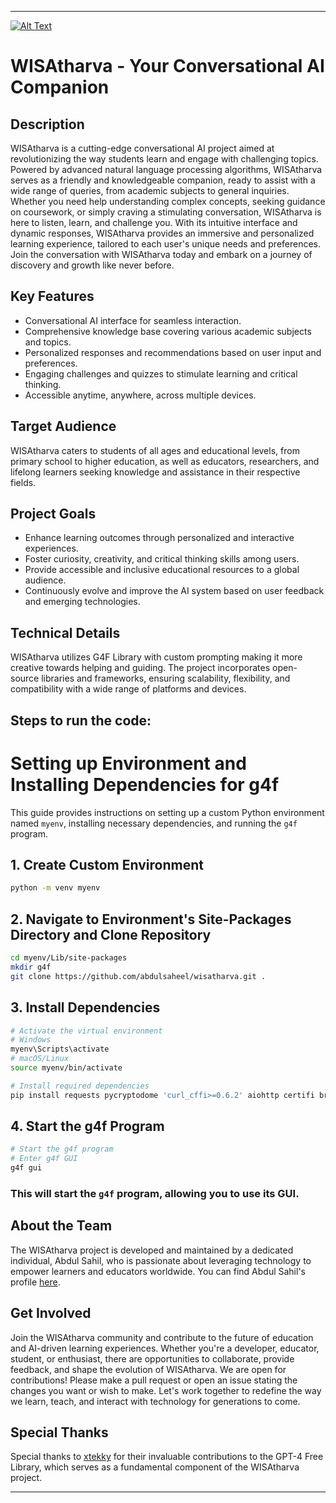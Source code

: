 
---

[![Alt Text](https://i.ibb.co/2jhw6xS/WISAtharva-logos-transparent.png)](https://chat.atharvadsc.in)

# WISAtharva - Your Conversational AI Companion

## Description
WISAtharva is a cutting-edge conversational AI project aimed at revolutionizing the way students learn and engage with challenging topics. Powered by advanced natural language processing algorithms, WISAtharva serves as a friendly and knowledgeable companion, ready to assist with a wide range of queries, from academic subjects to general inquiries. Whether you need help understanding complex concepts, seeking guidance on coursework, or simply craving a stimulating conversation, WISAtharva is here to listen, learn, and challenge you. With its intuitive interface and dynamic responses, WISAtharva provides an immersive and personalized learning experience, tailored to each user's unique needs and preferences. Join the conversation with WISAtharva today and embark on a journey of discovery and growth like never before.

## Key Features
- Conversational AI interface for seamless interaction.
- Comprehensive knowledge base covering various academic subjects and topics.
- Personalized responses and recommendations based on user input and preferences.
- Engaging challenges and quizzes to stimulate learning and critical thinking.
- Accessible anytime, anywhere, across multiple devices.

## Target Audience
WISAtharva caters to students of all ages and educational levels, from primary school to higher education, as well as educators, researchers, and lifelong learners seeking knowledge and assistance in their respective fields.

## Project Goals
- Enhance learning outcomes through personalized and interactive experiences.
- Foster curiosity, creativity, and critical thinking skills among users.
- Provide accessible and inclusive educational resources to a global audience.
- Continuously evolve and improve the AI system based on user feedback and emerging technologies.

## Technical Details
WISAtharva utilizes G4F Library with custom prompting making it more creative towards helping and guiding. The project incorporates open-source libraries and frameworks, ensuring scalability, flexibility, and compatibility with a wide range of platforms and devices.

## Steps to run the code:

# Setting up Environment and Installing Dependencies for g4f

This guide provides instructions on setting up a custom Python environment named `myenv`, installing necessary dependencies, and running the `g4f` program.

## 1. Create Custom Environment

```bash
python -m venv myenv
```

## 2. Navigate to Environment's Site-Packages Directory and Clone Repository

```bash
cd myenv/Lib/site-packages
mkdir g4f
git clone https://github.com/abdulsaheel/wisatharva.git .
```

## 3. Install Dependencies

```bash
# Activate the virtual environment
# Windows
myenv\Scripts\activate
# macOS/Linux
source myenv/bin/activate

# Install required dependencies
pip install requests pycryptodome 'curl_cffi>=0.6.2' aiohttp certifi browser_cookie3 PyExecJS 'duckduckgo-search>=5.0' nest_asyncio werkzeug loguru pillow platformdirs fastapi uvicorn flask brotli beautifulsoup4 aiohttp_socks pywebview plyer cryptography nodriver googlesearch-python
```

## 4. Start the g4f Program

```bash
# Start the g4f program
# Enter g4f GUI
g4f gui
```

### This will start the `g4f` program, allowing you to use its GUI.

## About the Team
The WISAtharva project is developed and maintained by a dedicated individual, Abdul Sahil, who is passionate about leveraging technology to empower learners and educators worldwide. You can find Abdul Sahil's profile [here](https://github.com/abdulsaheel). 

## Get Involved
Join the WISAtharva community and contribute to the future of education and AI-driven learning experiences. Whether you're a developer, educator, student, or enthusiast, there are opportunities to collaborate, provide feedback, and shape the evolution of WISAtharva. We are open for contributions! Please make a pull request or open an issue stating the changes you want or wish to make. Let's work together to redefine the way we learn, teach, and interact with technology for generations to come.

## Special Thanks
Special thanks to [xtekky](https://github.com/xtekky/gpt4free) for their invaluable contributions to the GPT-4 Free Library, which serves as a fundamental component of the WISAtharva project.

---
